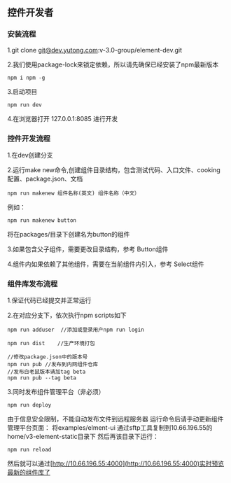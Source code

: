 ## 控件开发者

### 安装流程

1.git clone git@dev.yutong.com:v-3.0-group/element-dev.git

2.我们使用package-lock来锁定依赖，所以请先确保已经安装了npm最新版本

```shell
npm i npm -g
```
3.启动项目
```shell
npm run dev
```
4.在浏览器打开 127.0.0.1:8085 进行开发

### 控件开发流程

1.在dev创建分支

2.运行make new命令,创建组件目录结构，包含测试代码、入口文件、cooking 配置、package.json、文档
```shell
npm run makenew 组件名称(英文) 组件名称（中文）
```
例如：
```shell
npm run makenew button 
```
将在packages/目录下创建名为button的组件

3.如果包含父子组件，需要更改目录结构，参考 Button组件

4.组件内如果依赖了其他组件，需要在当前组件内引入，参考 Select组件

### 组件库发布流程
1.保证代码已经提交并正常运行

2.在对应分支下，依次执行npm scripts如下
```shell
npm run adduser  //添加或登录用户npm run login

npm run dist    //生产环境打包

//修改package.json中的版本号
npm run pub //发布到内网组件仓库
//发布白老鼠版本请加tag beta
npm run pub --tag beta
```
3.同时发布组件管理平台（非必须）
```shell
npm run deploy
```
由于信息安全限制，不能自动发布文件到远程服务器
运行命令后请手动更新组件管理平台页面：
将examples/elment-ui 通过sftp工具复制到10.66.196.55的home/v3-element-static目录下
然后再该目录下运行：
```shell
npm run reload
```
然后就可以通过[http://10.66.196.55:4000](http://10.66.196.55:4000)实时预览最新的组件库了

